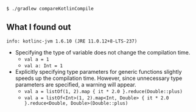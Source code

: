 ```shell
$ ./gradlew compareKotlinCompile
```

## What I found out

```
info: kotlinc-jvm 1.6.10 (JRE 11.0.12+8-LTS-237)
```

- Specifying the type of variable does not change the compilation time.
  - `val a = 1`
  - `val a: Int = 1`
- Explicitly specifying type parameters for generic functions slightly speeds up the compilation time. However, since unnecessary type parameters are specified, a warning will appear.
  - `val a = listOf(1, 2).map { it * 2.0 }.reduce(Double::plus)`
  - `val a = listOf<Int>(1, 2).map<Int, Double> { it * 2.0 }.reduce<Double, Double>(Double::plus)`
